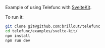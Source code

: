 Example of using Telefunc with [SvelteKit](https://svelte.dev/docs/kit).

To run it:

```bash
git clone git@github.com:brillout/telefunc
cd telefunc/examples/svelte-kit/
npm install
npm run dev
```
